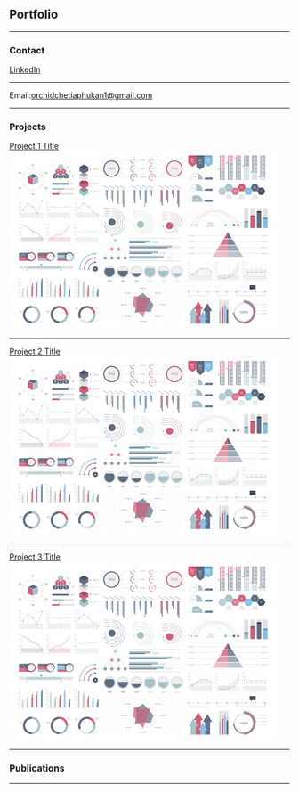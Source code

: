 
## Portfolio
---

### Contact

[LinkedIn](https://www.linkedin.com/in/orchid-chetia-phukan-7ba816169/)

----
Email:orchidchetiaphukan1@gmail.com

---

### Projects

[Project 1 Title](/sample_page)
<img src="images/dummy_thumbnail.jpg?raw=true"/>

---
[Project 2 Title](/pdf/sample_presentation.pdf)
<img src="images/dummy_thumbnail.jpg?raw=true"/>

---
[Project 3 Title](http://example.com/)
<img src="images/dummy_thumbnail.jpg?raw=true"/>

---

### Publications


---





